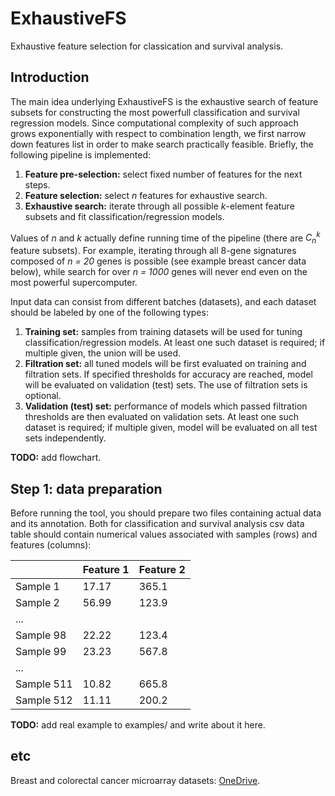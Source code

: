 # ExhaustiveFS
Exhaustive feature selection for classication and survival analysis.

## Introduction
The main idea underlying ExhaustiveFS is the exhaustive search of feature subsets for constructing the most powerfull classification and survival regression models. Since computational complexity of such approach grows exponentially with respect to combination length, we first narrow down features list in order to make search practically feasible. Briefly, the following pipeline is implemented:
1. **Feature pre-selection:** select fixed number of features for the next steps.
2. **Feature selection:** select *n* features for exhaustive search.
3. **Exhaustive search:** iterate through all possible *k*-element feature subsets and fit classification/regression models.

Values of *n* and *k* actually define running time of the pipeline (there are *C<sub>n</sub><sup>k</sup>* feature subsets). For example, iterating through all 8-gene signatures composed of *n = 20* genes is possible (see example breast cancer data below), while search for over *n = 1000* genes will never end even on the most powerful supercomputer.

Input data can consist from different batches (datasets), and each dataset should be labeled by one of the following types:
1. **Training set:** samples from training datasets will be used for tuning classification/regression models. At least one such dataset is required; if multiple given, the union will be used.
2. **Filtration set:** all tuned models will be first evaluated on training and filtration sets. If specified thresholds for accuracy are reached, model will be evaluated on validation (test) sets. The use of filtration sets is optional.
3. **Validation (test) set:** performance of models which passed filtration thresholds are then evaluated on validation sets. At least one such dataset is required; if multiple given, model will be evaluated on all test sets independently.

**TODO:** add flowchart.

## Step 1: data preparation

Before running the tool, you should prepare two files containing actual data and its annotation. Both for classification and survival analysis csv data table should contain numerical values associated with samples (rows) and features (columns):

|            | Feature 1 | Feature 2 |
| ---------- | --------- | --------- |
| Sample 1   | 17.17     | 365.1     |
| Sample 2   | 56.99     | 123.9     |
| ...        |           |           |
| Sample 98  | 22.22     | 123.4     |
| Sample 99  | 23.23     | 567.8     |
| ...        |           |           |
| Sample 511 | 10.82     | 665.8     |
| Sample 512 | 11.11     | 200.2     |

**TODO:** add real example to examples/ and write about it here.

## etc
Breast and colorectal cancer microarray datasets: [OneDrive](https://eduhseru-my.sharepoint.com/:f:/g/personal/snersisyan_hse_ru/EpJztBwnLENPuLU8r0fA0awB1mBsck15t2zs7-aG4FXKNw).
